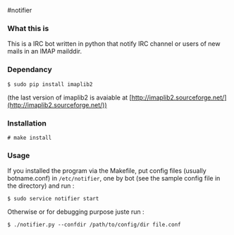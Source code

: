 #notifier

### What this is

This is a IRC bot written in python that notify IRC channel or users of new        
mails in an IMAP mailddir.

### Dependancy

```$ sudo pip install imaplib2```

(the last version of imaplib2 is avaiable at [http://imaplib2.sourceforge.net/](http://imaplib2.sourceforge.net/))

### Installation

```# make install```

### Usage

If you installed the program via the Makefile,
 put config files (usually botname.conf) in ```/etc/notifier```, one by bot 
(see the sample config file in the directory) and run :
 
 ```$ sudo service notifier start```
 
 Otherwise or for debugging purpose juste run :
 
 ```$ ./notifier.py --confdir /path/to/config/dir file.conf```

